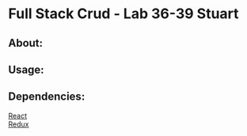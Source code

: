 #  Full Stack Crud - Lab 36-39 Stuart

## About:

## Usage:

## Dependencies:
[React](https://reactjs.org/)  
[Redux](redux.js.org)  
